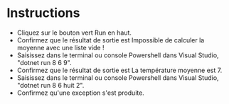 ﻿# Instructions
 
- Cliquez sur le bouton vert Run en haut.
- Confirmez que le résultat de sortie est Impossible de calculer la moyenne avec une liste vide !
- Saisissez dans le terminal ou console Powershell dans Visual Studio, "dotnet run 8 6 9".
- Confirmez que le résultat de sortie est La température moyenne est 7.
- Saisissez dans le terminal ou console Powershell dans Visual Studio, "dotnet run 8 6 huit 2".
- Confirmez qu'une exception s'est produite.
